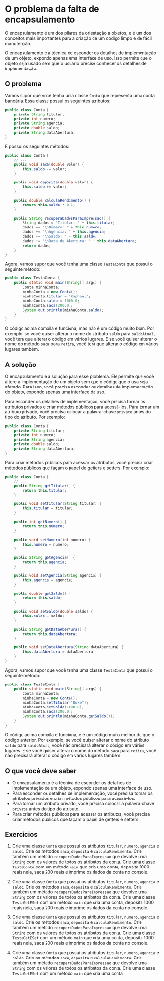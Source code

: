 # O problema da falta de encapsulamento

O encapsulamento é um dos pilares da orientação a objetos, e é um dos conceitos mais importantes para a criação de um código limpo e de fácil manutenção.

O encapsulamento é a técnica de esconder os detalhes de implementação de um objeto, expondo apenas uma interface de uso. Isso permite que o objeto seja usado sem que o usuário precise conhecer os detalhes de implementação.

## O problema

Vamos supor que você tenha uma classe `Conta` que representa uma conta bancária. Essa classe possui os seguintes atributos:

```java
public class Conta {
    private String titular;
    private int numero;
    private String agencia;
    private double saldo;
    private String dataAbertura;
}
```

E possui os seguintes métodos:

```java
public class Conta {
    // ...
    public void saca(double valor) {
        this.saldo -= valor;
    }

    public void deposita(double valor) {
        this.saldo += valor;
    }

    public double calculaRendimento() {
        return this.saldo * 0.1;
    }

    public String recuperaDadosParaImpressao() {
        String dados = "Titular: " + this.titular;
        dados += "\nNúmero: " + this.numero;
        dados += "\nAgência: " + this.agencia;
        dados += "\nSaldo: " + this.saldo;
        dados += "\nData de Abertura: " + this.dataAbertura;
        return dados;
    }
}
```

Agora, vamos supor que você tenha uma classe `TestaConta` que possui o seguinte método:

```java
public class TestaConta {
    public static void main(String[] args) {
        Conta minhaConta;
        minhaConta = new Conta();
        minhaConta.titular = "Raphael";
        minhaConta.saldo = 1000.0;
        minhaConta.saca(200.0);
        System.out.println(minhaConta.saldo);
    }
}
```

O código acima compila e funciona, mas não é um código muito bom. Por exemplo, se você quiser alterar o nome do atributo `saldo` para `saldoAtual`, você terá que alterar o código em vários lugares. E se você quiser alterar o nome do método `saca` para `retira`, você terá que alterar o código em vários lugares também.

## A solução

O encapsulamento é a solução para esse problema. Ele permite que você altere a implementação de um objeto sem que o código que o usa seja afetado. Para isso, você precisa esconder os detalhes de implementação do objeto, expondo apenas uma interface de uso.

Para esconder os detalhes de implementação, você precisa tornar os atributos privados e criar métodos públicos para acessá-los. Para tornar um atributo privado, você precisa colocar a palavra-chave `private` antes do tipo do atributo. Por exemplo:

```java
public class Conta {
    private String titular;
    private int numero;
    private String agencia;
    private double saldo;
    private String dataAbertura;
}
```

Para criar métodos públicos para acessar os atributos, você precisa criar métodos públicos que façam o papel de getters e setters. Por exemplo:

```java
public class Conta {
    // ...
    public String getTitular() {
        return this.titular;
    }

    public void setTitular(String titular) {
        this.titular = titular;
    }

    public int getNumero() {
        return this.numero;
    }

    public void setNumero(int numero) {
        this.numero = numero;
    }

    public String getAgencia() {
        return this.agencia;
    }

    public void setAgencia(String agencia) {
        this.agencia = agencia;
    }

    public double getSaldo() {
        return this.saldo;
    }

    public void setSaldo(double saldo) {
        this.saldo = saldo;
    }

    public String getDataAbertura() {
        return this.dataAbertura;
    }

    public void setDataAbertura(String dataAbertura) {
        this.dataAbertura = dataAbertura;
    }
}
```

Agora, vamos supor que você tenha uma classe `TestaConta` que possui o seguinte método:

```java
public class TestaConta {
    public static void main(String[] args) {
        Conta minhaConta;
        minhaConta = new Conta();
        minhaConta.setTitular("Duke");
        minhaConta.setSaldo(1000.0);
        minhaConta.saca(200.0);
        System.out.println(minhaConta.getSaldo());
    }
}
```

O código acima compila e funciona, e é um código muito melhor do que o código anterior. Por exemplo, se você quiser alterar o nome do atributo `saldo` para `saldoAtual`, você não precisará alterar o código em vários lugares. E se você quiser alterar o nome do método `saca` para `retira`, você não precisará alterar o código em vários lugares também.

## O que você deve saber

  * O encapsulamento é a técnica de esconder os detalhes de implementação de um objeto, expondo apenas uma interface de uso.
  * Para esconder os detalhes de implementação, você precisa tornar os atributos privados e criar métodos públicos para acessá-los.
  * Para tornar um atributo privado, você precisa colocar a palavra-chave `private` antes do tipo do atributo.
  * Para criar métodos públicos para acessar os atributos, você precisa criar métodos públicos que façam o papel de getters e setters.

## Exercícios

1. Crie uma classe `Conta` que possui os atributos `titular`, `numero`, `agencia` e `saldo`. Crie os métodos `saca`, `deposita` e `calculaRendimento`. Crie também um método `recuperaDadosParaImpressao` que devolve uma `String` com os valores de todos os atributos da conta. Crie uma classe `TestaConta` com um método `main` que cria uma conta, deposita 1000 reais nela, saca 200 reais e imprime os dados da conta no console.

2. Crie uma classe `Conta` que possui os atributos `titular`, `numero`, `agencia` e `saldo`. Crie os métodos `saca`, `deposita` e `calculaRendimento`. Crie também um método `recuperaDadosParaImpressao` que devolve uma `String` com os valores de todos os atributos da conta. Crie uma classe `TestaGetESet` com um método `main` que cria uma conta, deposita 1000 reais nela, saca 200 reais e imprime os dados da conta no console.

3. Crie uma classe `Conta` que possui os atributos `titular`, `numero`, `agencia` e `saldo`. Crie os métodos `saca`, `deposita` e `calculaRendimento`. Crie também um método `recuperaDadosParaImpressao` que devolve uma `String` com os valores de todos os atributos da conta. Crie uma classe `TestaGetESet` com um método `main` que cria uma conta, deposita 1000 reais nela, saca 200 reais e imprime os dados da conta no console.

4. Crie uma classe `Conta` que possui os atributos `titular`, `numero`, `agencia` e `saldo`. Crie os métodos `saca`, `deposita` e `calculaRendimento`. Crie também um método `recuperaDadosParaImpressao` que devolve uma `String` com os valores de todos os atributos da conta. Crie uma classe `TestaGetESet` com um método `main` que cria uma conta